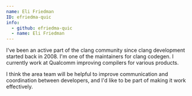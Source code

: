 ```yaml
---
name: Eli Friedman
ID: efriedma-quic
info:
  - github: efriedma-quic
  - name: Eli Friedman
---
```


I've been an active part of the clang community since clang development started
back in 2008.  I'm one of the maintainers for clang codegen.  I currently work
at Qualcomm improving compilers for various products.

I think the area team will be helpful to improve communication and coordination
between developers, and I'd like to be part of making it work effectively.
